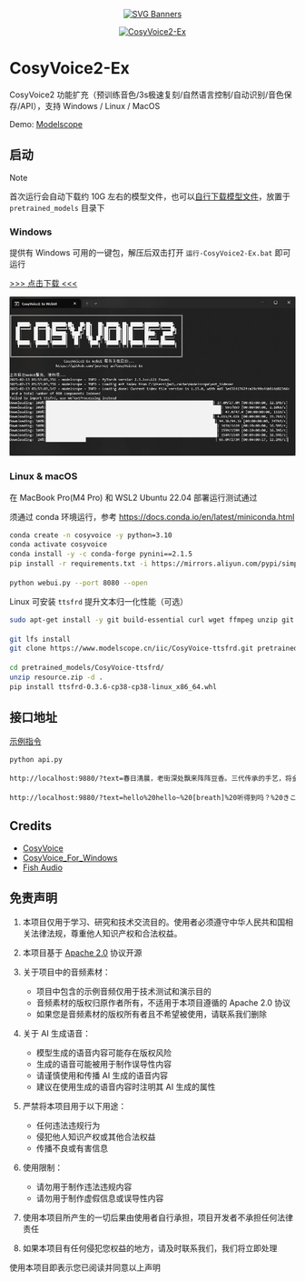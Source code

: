 <p align="center">
  <a href="https://github.com/Akshay090/svg-banners" target="_blank">
    <img alt="SVG Banners" src="https://svg-banners.vercel.app/api?type=origin&text1=CosyVoice🤠&text2=Text-to-Speech%20💖%20Large%20Language%20Model&width=800&height=210">
  </a>
</p>
<p align="center">
  <a href="https://count.getloli.com" target="_blank">
    <img alt="CosyVoice2-Ex" src="https://count.getloli.com/@CosyVoice2-Ex.github?name=CosyVoice2-Ex.github&theme=3d-num&padding=7&offset=0&align=top&scale=1&pixelated=1&darkmode=auto">
  </a>
</p>

# CosyVoice2-Ex
CosyVoice2 功能扩充（预训练音色/3s极速复刻/自然语言控制/自动识别/音色保存/API），支持 Windows / Linux / MacOS

Demo: [Modelscope](https://www.modelscope.cn/studios/journey0ad/CosyVoice2-Ex)

## 启动

> [!NOTE]
> 首次运行会自动下载约 10G 左右的模型文件，也可以[自行下载模型文件](https://www.modelscope.cn/models/iic/CosyVoice2-0.5B)，放置于 `pretrained_models` 目录下

### Windows

提供有 Windows 可用的一键包，解压后双击打开 `运行-CosyVoice2-Ex.bat` 即可运行

[>>> 点击下载 <<<](https://github.com/journey-ad/CosyVoice2-Ex/releases/latest)

<p>
  <img src="./asset/batch_script_windows.jpg" width="800">
</p>

### Linux & macOS

在 MacBook Pro(M4 Pro) 和 WSL2 Ubuntu 22.04 部署运行测试通过

须通过 conda 环境运行，参考 https://docs.conda.io/en/latest/miniconda.html

```sh
conda create -n cosyvoice -y python=3.10
conda activate cosyvoice
conda install -y -c conda-forge pynini==2.1.5
pip install -r requirements.txt -i https://mirrors.aliyun.com/pypi/simple/ --trusted-host=mirrors.aliyun.com

python webui.py --port 8080 --open
```

Linux 可安装 `ttsfrd` 提升文本归一化性能（可选）

```sh
sudo apt-get install -y git build-essential curl wget ffmpeg unzip git git-lfs sox libsox-dev nvidia-cuda-toolkit

git lfs install
git clone https://www.modelscope.cn/iic/CosyVoice-ttsfrd.git pretrained_models/CosyVoice-ttsfrd

cd pretrained_models/CosyVoice-ttsfrd/
unzip resource.zip -d .
pip install ttsfrd-0.3.6-cp38-cp38-linux_x86_64.whl
```

## 接口地址

[示例指令](./示例指令.html)
```sh
python api.py

http://localhost:9880/?text=春日清晨，老街深处飘来阵阵豆香。三代传承的手艺，将金黄的豆浆熬制成最纯粹的味道。一碗温热的豆腐脑，不仅是早餐，更是儿时难忘的记忆，是岁月沉淀的生活智慧。&speaker=舌尖上的中国

http://localhost:9880/?text=hello%20hello~%20[breath]%20听得到吗？%20きこえていますか？%20初次见面，请多关照呀！%20这里是嘉然Diana，大家也可以叫我<strong>蒂娜</strong>%20是你们最甜甜甜的小草莓&speaker=嘉然&instruct=慢速，用可爱的语气说
```

## Credits

- [CosyVoice](https://github.com/FunAudioLLM/CosyVoice)
- [CosyVoice_For_Windows](https://github.com/v3ucn/CosyVoice_For_Windows)
- [Fish Audio](https://fish.audio)

## 免责声明

1. 本项目仅用于学习、研究和技术交流目的。使用者必须遵守中华人民共和国相关法律法规，尊重他人知识产权和合法权益。

2. 本项目基于 [Apache 2.0](./LICENSE) 协议开源

3. 关于项目中的音频素材：
   - 项目中包含的示例音频仅用于技术测试和演示目的
   - 音频素材的版权归原作者所有，不适用于本项目遵循的 Apache 2.0 协议
   - 如果您是音频素材的版权所有者且不希望被使用，请联系我们删除

4. 关于 AI 生成语音：
   - 模型生成的语音内容可能存在版权风险
   - 生成的语音可能被用于制作误导性内容
   - 请谨慎使用和传播 AI 生成的语音内容
   - 建议在使用生成的语音内容时注明其 AI 生成的属性

5. 严禁将本项目用于以下用途：
   - 任何违法违规行为
   - 侵犯他人知识产权或其他合法权益
   - 传播不良或有害信息

6. 使用限制：
   - 请勿用于制作违法违规内容
   - 请勿用于制作虚假信息或误导性内容

7. 使用本项目所产生的一切后果由使用者自行承担，项目开发者不承担任何法律责任

8. 如果本项目有任何侵犯您权益的地方，请及时联系我们，我们将立即处理

使用本项目即表示您已阅读并同意以上声明
